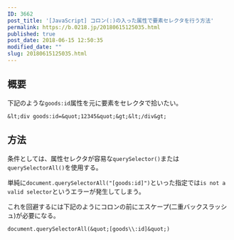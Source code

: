 ```yaml
---
ID: 3662
post_title: '[JavaScript] コロン(:)の入った属性で要素セレクタを行う方法'
permalink: https://b.0218.jp/20180615125035.html
published: true
post_date: 2018-06-15 12:50:35
modified_date: ""
slug: 20180615125035.html
---
```

## 概要
下記のような`goods:id`属性を元に要素をセレクタで拾いたい。

```language-html
&lt;div goods:id=&quot;12345&quot;&gt;&lt;/div&gt;
```

## 方法

条件としては、属性セレクタが容易な`querySelector()`または`querySelectorAll()`を使用する。

単純に`document.querySelectorAll("[goods:id]")`といった指定では`is not a valid selector`というエラーが発生してしまう。

これを回避するには下記のようにコロンの前にエスケープ(二重バックスラッシュ)が必要になる。

```language-js
document.querySelectorAll(&quot;[goods\\:id]&quot;)
```